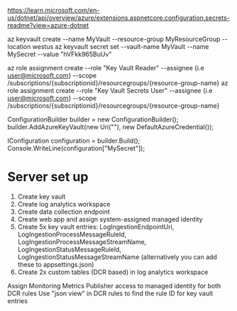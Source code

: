 ﻿

https://learn.microsoft.com/en-us/dotnet/api/overview/azure/extensions.aspnetcore.configuration.secrets-readme?view=azure-dotnet

az keyvault create --name MyVault --resource-group MyResourceGroup --location westus
az keyvault secret set --vault-name MyVault --name MySecret --value "hVFkk965BuUv"

az role assignment create --role "Key Vault Reader" --assignee {i.e user@microsoft.com} --scope /subscriptions/{subscriptionid}/resourcegroups/{resource-group-name}
az role assignment create --role "Key Vault Secrets User" --assignee {i.e user@microsoft.com} --scope /subscriptions/{subscriptionid}/resourcegroups/{resource-group-name}

ConfigurationBuilder builder = new ConfigurationBuilder();
builder.AddAzureKeyVault(new Uri("<Vault URI>"), new DefaultAzureCredential());

IConfiguration configuration = builder.Build();
Console.WriteLine(configuration["MySecret"]);




# Server set up

1. Create key vault
2. Create log analytics workspace
3. Create data collection endpoint
4. Create web app and assign system-assigned managed identity
5. Create 5x key vault entries:
LogIngestionEndpointUri, LogIngestionProcessMessageRuleId, LogIngestionProcessMessageStreamName, LogIngestionStatusMessageRuleId, LogIngestionStatusMessageStreamName (alternatively you can add these to appsettings.json)
6. Create 2x custom tables (DCR based) in log analytics workspace

Assign Monitoring Metrics Publisher access to managed identity for both DCR rules
Use "json view" in DCR rules to find the rule ID for key vault entries 